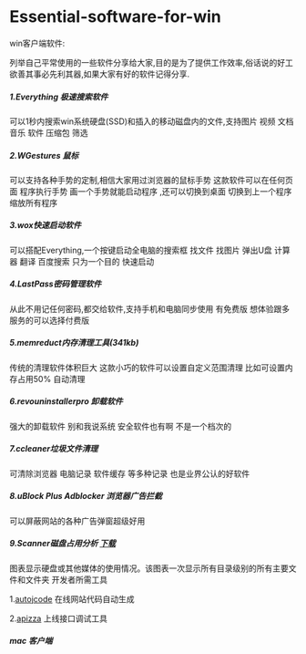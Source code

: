 # Essential-software-for-win
win客户端软件:

​	列举自己平常使用的一些软件分享给大家,目的是为了提供工作效率,俗话说的好工欲善其事必先利其器,如果大家有好的软件记得分享.

##### 1.Everything 极速搜索软件

可以1秒内搜索win系统硬盘(SSD)和插入的移动磁盘内的文件,支持图片 视频 文档  音乐 软件 压缩包 筛选

##### 2.WGestures 鼠标 

可以支持各种手势的定制,相信大家用过浏览器的鼠标手势 这款软件可以在任何页面 程序执行手势  画一个手势就能启动程序 ,还可以切换到桌面 切换到上一个程序 缩放所有程序 

##### 3.wox快速启动软件

可以搭配Everything,一个按键启动全电脑的搜索框 找文件 找图片 弹出U盘 计算器 翻译 百度搜索 只为一个目的 快速启动

##### 4.LastPass密码管理软件

从此不用记任何密码,都交给软件,支持手机和电脑同步使用 有免费版 想体验跟多服务的可以选择付费版

##### 5.memreduct内存清理工具(341kb)

传统的清理软件体积巨大 这款小巧的软件可以设置自定义范围清理 比如可设置内存占用50% 自动清理

##### 6.revouninstallerpro 卸载软件

强大的卸载软件 别和我说系统  安全软件也有啊  不是一个档次的

##### 7.ccleaner垃圾文件清理

可清除浏览器 电脑记录 软件缓存 等多种记录 也是业界公认的好软件

##### 8.uBlock Plus Adblocker  浏览器广告拦截

可以屏蔽网站的各种广告弹窗超级好用
##### 9.Scanner磁盘占用分析 [下载](http://www.steffengerlach.de/freeware/index.html)
图表显示硬盘或其他媒体的使用情况。该图表一次显示所有目录级别的所有主要文件和文件夹
开发者所需工具

1.[autojcode](http://www.autojcode.com/index.html) 在线网站代码自动生成

2.[apizza](https://apizza.net/)       上线接口调试工具

##### mac 客户端
